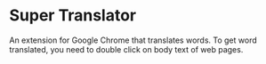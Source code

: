 Super Translator
================

An extension for Google Chrome that translates words. To get word translated, you need to double click on body text of web pages.
